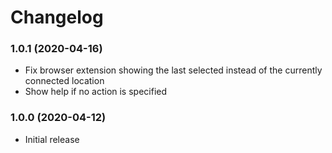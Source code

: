 # Changelog

### 1.0.1 (2020-04-16)
* Fix browser extension showing the last selected instead of the currently connected location
* Show help if no action is specified

### 1.0.0 (2020-04-12)
* Initial release
